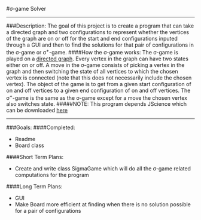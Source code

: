 #σ-game Solver

---
###Description:
The goal of this project is to create a program that can take a directed graph and two configurations to
represent whether the vertices of the graph are on or off for the start and end configurations inputed
through a GUI and then to find the solutions for that pair of configurations in the σ-game or σ<sup>+</sup>-game.
####How the σ-game works:
The σ-game is played on a [directed graph](https://en.wikipedia.org/wiki/Directed_graph). Every vertex in the
graph can have two states either on or off. A move in the σ-game consists of picking a vertex in the graph and
then switching the state of all vertices to which the chosen vertex is connected (note that this does not
necessarily include the chosen vertex). The object of the game is to get from a given start configuration
of on and off vertices to a given end configuration of on and off vertices. The σ<sup>+</sup>-game is the same
as the σ-game except for a move the chosen vertex also switches state.
#####NOTE: This program depends JScience which can be downloaded <a href="http://jscience.org/">here</a>

---
###Goals:
####Completed:
* Readme
* Board class

####Short Term Plans:
* Create and write class SigmaGame which will do all the σ-game related computations for the program

####Long Term Plans:
* GUI
* Make Board more efficient at finding when there is no solution possible for a pair of configurations